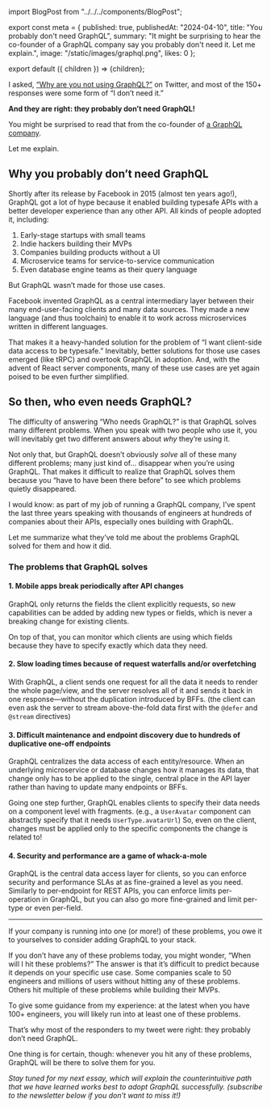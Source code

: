 import BlogPost from "../../../components/BlogPost";

export const meta = {
  published: true,
  publishedAt: "2024-04-10",
  title: "You probably don't need GraphQL",
  summary:
    "It might be surprising to hear the co-founder of a GraphQL company say you probably don't need it. Let me explain.",
  image: "/static/images/graphql.png",
  likes: 0
};

export default ({ children }) => <BlogPost meta={meta}>{children}</BlogPost>;

I asked, [“Why are you not using GraphQL?”](https://twitter.com/mxstbr/status/1765821895742828915) on Twitter, and most of the 150+ responses were some form of “I don’t need it.”

**And they are right: they probably don’t need GraphQL!**

You might be surprised to read that from the co-founder of [a GraphQL company](https://stellate.co/).

Let me explain.

## Why you probably don’t need GraphQL

Shortly after its release by Facebook in 2015 (almost ten years ago!), GraphQL got a lot of hype because it enabled building typesafe APIs with a better developer experience than any other API. All kinds of people adopted it, including:

1. Early-stage startups with small teams
2. Indie hackers building their MVPs
3. Companies building products without a UI
4. Microservice teams for service-to-service communication
5. Even database engine teams as their query language

But GraphQL wasn’t made for those use cases.

Facebook invented GraphQL as a central intermediary layer between their many end-user-facing clients and many data sources. They made a new language (and thus toolchain) to enable it to work across microservices written in different languages.

That makes it a heavy-handed solution for the problem of “I want client-side data access to be typesafe.” Inevitably, better solutions for those use cases emerged (like tRPC) and overtook GraphQL in adoption. And, with the advent of React server components, many of these use cases are yet again poised to be even further simplified.

## So then, who even needs GraphQL?

The difficulty of answering “Who needs GraphQL?” is that GraphQL solves many different problems. When you speak with two people who use it, you will inevitably get two different answers about _why_ they’re using it.

Not only that, but GraphQL doesn’t obviously _solve_ all of these many different problems; many just kind of… disappear when you’re using GraphQL. That makes it difficult to realize that GraphQL solves them because you “have to have been there before” to see which problems quietly disappeared.

I would know: as part of my job of running a GraphQL company, I’ve spent the last three years speaking with thousands of engineers at hundreds of companies about their APIs, especially ones building with GraphQL.

Let me summarize what they’ve told me about the problems GraphQL solved for them and how it did.

### The problems that GraphQL solves

#### 1. Mobile apps break periodically after API changes

GraphQL only returns the fields the client explicitly requests, so new capabilities can be added by adding new types or fields, which is never a breaking change for existing clients.

On top of that, you can monitor which clients are using which fields because they have to specify exactly which data they need.

#### 2. Slow loading times because of request waterfalls and/or overfetching

With GraphQL, a client sends one request for all the data it needs to render the whole page/view, and the server resolves all of it and sends it back in one response—without the duplication introduced by BFFs. (the client can even ask the server to stream above-the-fold data first with the `@defer` and `@stream` directives)

#### 3. Difficult maintenance and endpoint discovery due to hundreds of duplicative one-off endpoints

GraphQL centralizes the data access of each entity/resource. When an underlying microservice or database changes how it manages its data, that change only has to be applied to the single, central place in the API layer rather than having to update many endpoints or BFFs.

Going one step further, GraphQL enables clients to specify their data needs on a component level with fragments. (e.g., a `UserAvatar` component can abstractly specify that it needs `UserType.avatarUrl`) So, even on the client, changes must be applied only to the specific components the change is related to!

#### 4. Security and performance are a game of whack-a-mole

GraphQL is the central data access layer for clients, so you can enforce security and performance SLAs at as fine-grained a level as you need. Similarly to per-endpoint for REST APIs, you can enforce limits per-operation in GraphQL, but you can also go more fine-grained and limit per-type or even per-field.

---

If your company is running into one (or more!) of these problems, you owe it to yourselves to consider adding GraphQL to your stack.

If you don’t have any of these problems today, you might wonder, “When will I hit these problems?” The answer is that it’s difficult to predict because it depends on your specific use case. Some companies scale to 50 engineers and millions of users without hitting any of these problems. Others hit multiple of these problems while building their MVPs.

To give some guidance from my experience: at the latest when you have 100+ engineers, you will likely run into at least one of these problems.

That’s why most of the responders to my tweet were right: they probably don’t need GraphQL.

One thing is for certain, though: whenever you hit any of these problems, GraphQL will be there to solve them for you.

_Stay tuned for my next essay, which will explain the counterintuitive path that we have learned works best to adopt GraphQL successfully. (subscribe to the newsletter below if you don’t want to miss it!)_
